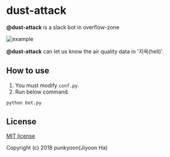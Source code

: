 # dust-attack

**@dust-attack** is a slack bot in overflow-zone

![example](https://user-images.githubusercontent.com/11442383/28674340-15d68634-7320-11e7-95d2-8dfc559b6cd4.png)

**@dust-attack** can let us know the air quality data in '지옥(hell)'.

## How to use

1. You must modify `conf.py`.
2. Run below command.

```bash
python bot.py
```

## License

[MIT license](https://github.com/punkyoon/dust-attack/blob/master/LICENSE)

Copyright (c) 2018 punkyoon(Jiyoon Ha)
